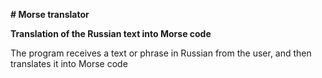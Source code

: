 **# Morse translator**

**Translation of the Russian text into Morse code**

The program receives a text or phrase in Russian from the user, and then translates it into Morse code
